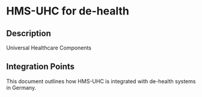 # HMS-UHC for de-health

## Description

Universal Healthcare Components

## Integration Points

This document outlines how HMS-UHC is integrated with de-health systems in Germany.
